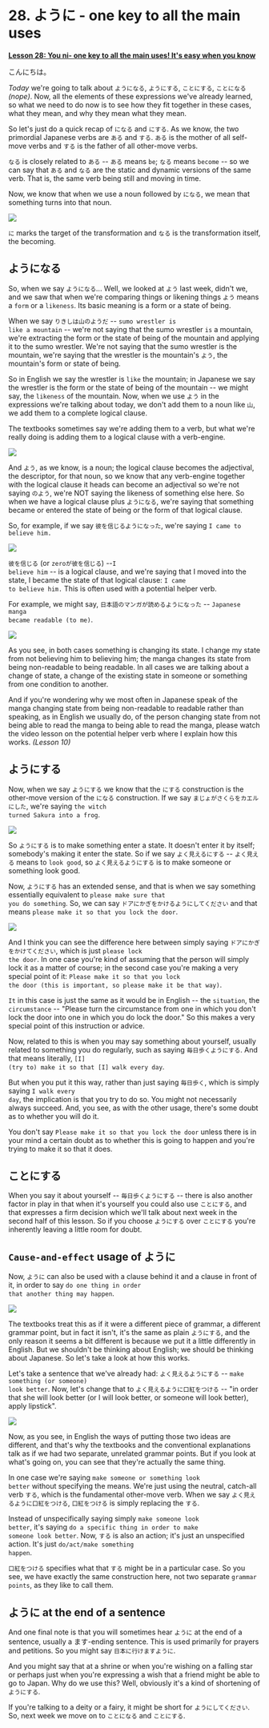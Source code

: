 # **28. ように - one key to all the main uses**

[**Lesson 28: You ni- one key to all the main uses! It's easy when you know**](https://www.youtube.com/watch?v=IE7WgIOOGbM&list=PLg9uYxuZf8x_A-vcqqyOFZu06WlhnypWj&index=30&pp=iAQB)

こんにちは。

*Today* we're going to talk about <code>ようになる</code>, <code>ようにする</code>, <code>ことにする</code>, <code>ことになる</code>*(nope)*. Now, all the elements of these expressions we've already learned, so what we need to do now is to see how they fit together in these cases, what they mean, and why they mean what they mean.

So let's just do a quick recap of <code>になる</code> and <code>にする</code>. As we know, the two primordial Japanese verbs are <code>ある</code> and <code>する</code>. <code>ある</code> is the mother of all self-move verbs and <code>する</code> is the father of all other-move verbs.

<code>なる</code> is closely related to <code>ある</code> -- <code>ある</code> means <code>be</code>; <code>なる</code> means <code>become</code> -- so we can say that <code>ある</code> and <code>なる</code> are the static and dynamic versions of the same verb. That is, the same verb being still and moving in time.

Now, we know that when we use a noun followed by <code>になる</code>, we mean that something turns into that noun.

![](media/image1038.webp)

<code>に</code> marks the target of the transformation and <code>なる</code> is the transformation itself, the becoming.

## ようになる

So, when we say <code>ようになる</code>... Well, we looked at <code>よう</code> last week, didn't we, and we saw that when we're comparing things or likening things <code>よう</code> means a <code>form</code> or a <code>likeness</code>. Its basic meaning is a form or a state of being.

When we say <code>りきしは山のようだ</code> -- <code>sumo wrestler is like a mountain</code> -- we're not saying that the sumo wrestler <code>is</code> a mountain, we're extracting the form or the state of being of the mountain and applying it to the sumo wrestler. We're not saying that the sumo wrestler is the mountain, we're saying that the wrestler is the mountain's <code>よう</code>, the mountain's form or state of being.

So in English we say the wrestler is <code>like</code> the mountain; in Japanese we say the wrestler is the form or the state of being of the mountain -- we might say, the <code>likeness</code> of the mountain. Now, when we use <code>よう</code> in the expressions we're talking about today, we don't add them to a noun like <code>山</code>, we add them to a complete logical clause.

The textbooks sometimes say we're adding them to a verb, but what we're really doing is adding them to a logical clause with a verb-engine.

![](media/image364.webp)

And <code>よう</code>, as we know, is a noun; the logical clause becomes the adjectival, the descriptor, for that noun, so we know that any verb-engine together with the logical clause it heads can become an adjectival so we're not saying <code>のよう</code>, we're NOT saying the likeness of something else here. So when we have a logical clause plus <code>ようになる</code>, we're saying that something became or entered the state of being or the form of that logical clause.

So, for example, if we say <code>彼を信じるようになった</code>, we're saying <code>I came to believe him.</code>

![](media/image893.webp)

<code>彼を信じる</code> (or <code>zeroが彼を信じる</code>) --<code>I believe him</code> -- is a logical clause, and we're saying that I moved into the state, I became the state of that logical clause: <code>I came to believe him.</code> This is often used with a potential helper verb.

For example, we might say, <code>日本語のマンガが読めるようになった</code> -- <code>Japanese manga became readable (to me)</code>.

![](media/image304.webp)

As you see, in both cases something is changing its state. I change my state from not believing him to believing him; the manga changes its state from being non-readable to being readable. In all cases we are talking about a change of state, a change of the existing state in someone or something from one condition to another.

And if you're wondering why we most often in Japanese speak of the manga changing state from being non-readable to readable rather than speaking, as in English we usually do, of the person changing state from not being able to read the manga to being able to read the manga, please watch the video lesson on the potential helper verb where I explain how this works. *(Lesson 10)*

## ようにする

Now, when we say <code>ようにする</code> we know that the <code>にする</code> construction is the other-move version of the <code>になる</code> construction. If we say <code>まじょがさくらをカエルにした</code>, we're saying <code>the witch turned Sakura into a frog</code>.

![](media/image93.webp)

So <code>ようにする</code> is to make something enter a state. It doesn't enter it by itself; somebody's making it enter the state. So if we say <code>よく見えるにする</code> -- <code>よく見える</code> means to <code>look good</code>, so <code>よく見えるようにする</code> is to make someone or something look good.

Now, <code>ようにする</code> has an extended sense, and that is when we say something essentially equivalent to <code>please make sure that you do something</code>. So, we can say <code>ドアにかぎをかけるようにしてください</code> and that means <code>please make it so that you lock the door</code>.

![](media/image771.webp)

And I think you can see the difference here between simply saying <code>ドアにかぎをかけてください</code>, which is just <code>please lock the door</code>. In one case you're kind of assuming that the person will simply lock it as a matter of course; in the second case you're making a very special point of it: <code>Please make it so that you lock the door (this is important, so please make it be that way)</code>.

<code>It</code> in this case is just the same as it would be in English -- the <code>situation</code>, the <code>circumstance</code> -- "Please turn the circumstance from one in which you don't lock the door into one in which you do lock the door." So this makes a very special point of this instruction or advice.

Now, related to this is when you may say something about yourself, usually related to something you do regularly, such as saying <code>毎日歩くようにする</code>. And that means literally, <code>\[I\] (try to) make it so that \[I\] walk every day</code>.

But when you put it this way, rather than just saying <code>毎日歩く</code>, which is simply saying <code>I walk every day</code>, the implication is that you try to do so. You might not necessarily always succeed. And, you see, as with the other usage, there's some doubt as to whether you will do it.

You don't say <code>Please make it so that you lock the door</code> unless there is in your mind a certain doubt as to whether this is going to happen and you're trying to make it so that it does.

## ことにする

When you say it about yourself -- <code>毎日歩くようにする</code> -- there is also another factor in play in that when it's yourself you could also use <code>ことにする</code>, and that expresses a firm decision which we'll talk about next week in the second half of this lesson. So if you choose <code>ようにする</code> over <code>ことにする</code> you're inherently leaving a little room for doubt.

## <code>Cause-and-effect</code> usage of ように

Now, <code>ように</code> can also be used with a clause behind it and a clause in front of it, in order to say <code>do one thing in order that another thing may happen</code>.

![](media/image756.webp)

The textbooks treat this as if it were a different piece of grammar, a different grammar point, but in fact it isn't, it's the same as plain <code>ようにする</code>, and the only reason it seems a bit different is because we put it a little differently in English. But we shouldn't be thinking about English; we should be thinking about Japanese. So let's take a look at how this works.

Let's take a sentence that we've already had: <code>よく見えるようにする</code> -- <code>make something (or someone) look better</code>. Now, let's change that to <code>よく見えるように口紅をつける</code> -- "in order that she will look better (or I will look better, or someone will look better), apply lipstick".

![](media/image992.webp)

Now, as you see, in English the ways of putting those two ideas are different, and that's why the textbooks and the conventional explanations talk as if we had two separate, unrelated grammar points. But if you look at what's going on, you can see that they're actually the same thing.

In one case we're saying <code>make someone or something look better</code> without specifying the means. We're just using the neutral, catch-all verb <code>する</code>, which is the fundamental other-move verb. When we say <code>よく見えるように口紅をつける</code>, <code>口紅をつける</code> is simply replacing the <code>する</code>.

Instead of unspecifically saying simply <code>make someone look better</code>, it's saying <code>do a specific thing in order to make someone look better</code>. Now, <code>する</code> is also an action; it's just an unspecified action. It's just <code>do/act/make something happen</code>.

<code>口紅をつける</code> specifies what that <code>する</code> might be in a particular case. So you see, we have exactly the same construction here, not two separate <code>grammar points</code>, as they like to call them.

## ように at the end of a sentence

And one final note is that you will sometimes hear <code>ように</code> at the end of a sentence, usually a ます-ending sentence. This is used primarily for prayers and petitions. So you might say <code>日本に行けますように</code>.

And you might say that at a shrine or when you're wishing on a falling star or perhaps just when you're expressing a wish that a friend might be able to go to Japan. Why do we use this? Well, obviously it's a kind of shortening of <code>ようにする</code>.

If you're talking to a deity or a fairy, it might be short for <code>ようにしてください</code>. So, next week we move on to <code>ことになる</code> and <code>ことにする</code>.
